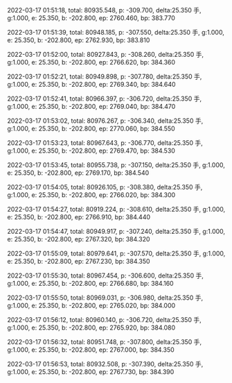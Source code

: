 2022-03-17 01:51:18, total: 80935.548, p: -309.700, delta:25.350 手, g:1.000, e: 25.350, b: -202.800, ep: 2760.460, bp: 383.770

2022-03-17 01:51:39, total: 80948.185, p: -307.550, delta:25.350 手, g:1.000, e: 25.350, b: -202.800, ep: 2762.930, bp: 383.810

2022-03-17 01:52:00, total: 80927.843, p: -308.260, delta:25.350 手, g:1.000, e: 25.350, b: -202.800, ep: 2766.620, bp: 384.360

2022-03-17 01:52:21, total: 80949.898, p: -307.780, delta:25.350 手, g:1.000, e: 25.350, b: -202.800, ep: 2769.340, bp: 384.640

2022-03-17 01:52:41, total: 80966.397, p: -306.720, delta:25.350 手, g:1.000, e: 25.350, b: -202.800, ep: 2769.040, bp: 384.470

2022-03-17 01:53:02, total: 80976.267, p: -306.340, delta:25.350 手, g:1.000, e: 25.350, b: -202.800, ep: 2770.060, bp: 384.550

2022-03-17 01:53:23, total: 80967.643, p: -306.770, delta:25.350 手, g:1.000, e: 25.350, b: -202.800, ep: 2769.470, bp: 384.530

2022-03-17 01:53:45, total: 80955.738, p: -307.150, delta:25.350 手, g:1.000, e: 25.350, b: -202.800, ep: 2769.170, bp: 384.540

2022-03-17 01:54:05, total: 80926.105, p: -308.380, delta:25.350 手, g:1.000, e: 25.350, b: -202.800, ep: 2766.020, bp: 384.300

2022-03-17 01:54:27, total: 80919.224, p: -308.610, delta:25.350 手, g:1.000, e: 25.350, b: -202.800, ep: 2766.910, bp: 384.440

2022-03-17 01:54:47, total: 80949.917, p: -307.240, delta:25.350 手, g:1.000, e: 25.350, b: -202.800, ep: 2767.320, bp: 384.320

2022-03-17 01:55:09, total: 80979.641, p: -307.570, delta:25.350 手, g:1.000, e: 25.350, b: -202.800, ep: 2767.230, bp: 384.350

2022-03-17 01:55:30, total: 80967.454, p: -306.600, delta:25.350 手, g:1.000, e: 25.350, b: -202.800, ep: 2766.680, bp: 384.160

2022-03-17 01:55:50, total: 80969.031, p: -306.980, delta:25.350 手, g:1.000, e: 25.350, b: -202.800, ep: 2765.020, bp: 384.000

2022-03-17 01:56:12, total: 80960.140, p: -306.720, delta:25.350 手, g:1.000, e: 25.350, b: -202.800, ep: 2765.920, bp: 384.080

2022-03-17 01:56:32, total: 80951.748, p: -307.800, delta:25.350 手, g:1.000, e: 25.350, b: -202.800, ep: 2767.000, bp: 384.350

2022-03-17 01:56:53, total: 80932.508, p: -307.390, delta:25.350 手, g:1.000, e: 25.350, b: -202.800, ep: 2767.730, bp: 384.390